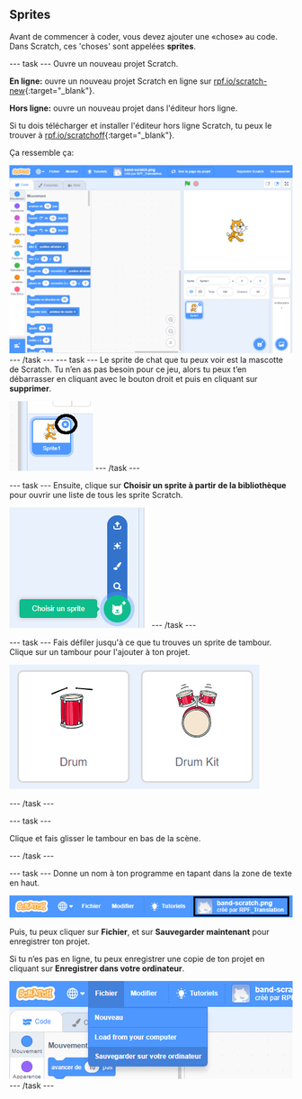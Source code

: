 ## Sprites

Avant de commencer à coder, vous devez ajouter une «chose» au code. Dans Scratch, ces 'choses' sont appelées **sprites**.

--- task --- Ouvre un nouveau projet Scratch.

**En ligne:** ouvre un nouveau projet Scratch en ligne sur [rpf.io/scratch-new](http://rpf.io/scratch-new){:target="_blank"}.

**Hors ligne:** ouvre un nouveau projet dans l'éditeur hors ligne.

Si tu dois télécharger et installer l'éditeur hors ligne Scratch, tu peux le trouver à [rpf.io/scratchoff](http://rpf.io/scratchoff){:target="_blank"}.

Ça ressemble ça:

![screenshot](images/band-scratch.png) --- /task --- --- task --- Le sprite de chat que tu peux voir est la mascotte de Scratch. Tu n’en as pas besoin pour ce jeu, alors tu peux t’en débarrasser en cliquant avec le bouton droit et puis en cliquant sur **supprimer**.

![capture d'écran](images/band-delete-annotated.png) --- /task ---

--- task --- Ensuite, clique sur **Choisir un sprite à partir de la bibliothèque** pour ouvrir une liste de tous les sprite Scratch.

![screenshot](images/band-sprite-library.png) --- /task ---

--- task --- Fais défiler jusqu'à ce que tu trouves un sprite de tambour. Clique sur un tambour pour l'ajouter à ton projet.

![screenshot](images/band-sprite-drum.png)

--- /task ---

--- task ---

Clique et fais glisser le tambour en bas de la scène.

--- /task ---

--- task --- Donne un nom à ton programme en tapant dans la zone de texte en haut.

![nom](images/band-name-annotated.png)

Puis, tu peux cliquer sur **Fichier**, et sur **Sauvegarder maintenant** pour enregistrer ton projet.

Si tu n’es pas en ligne, tu peux enregistrer une copie de ton projet en cliquant sur **Enregistrer dans votre ordinateur**.

![capture d'écran](images/band-save.png) --- /task ---